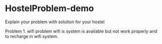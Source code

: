 # HostelProblem-demo
Explain your problem with solution for your hostel

Problem 1. wifi problem
wifi is system is available but not work properly and to recharge in wifi system.
